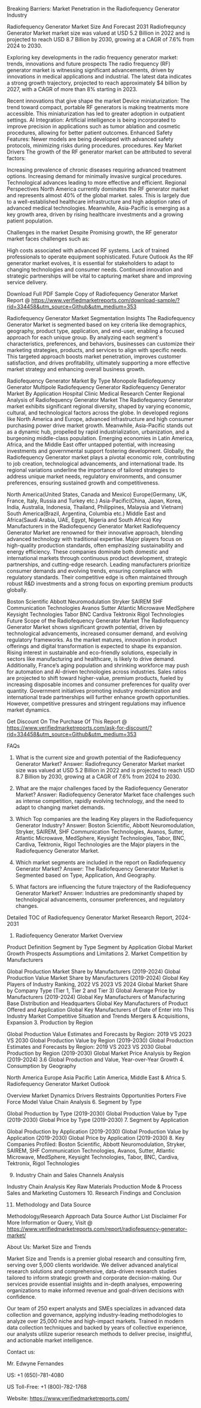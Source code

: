 Breaking Barriers: Market Penetration in the Radiofequency Generator Industry


Radiofequency Generator Market Size And Forecast 2031
Radiofrequncy Generator Market market size was valued at USD 5.2 Billion in 2022 and is projected to reach USD 8.7 Billion by 2030, growing at a CAGR of 7.6% from 2024 to 2030.

Exploring key developments in the radio frequency generator market: trends, innovations and future prospects
The radio frequency (RF) generator market is witnessing significant advancements, driven by innovations in medical applications and industrial. The latest data indicates a strong growth trajectory, projected to reach approximately $4 billion by 2027, with a CAGR of more than 8% starting in 2023.

Recent innovations that give shape the market
Device miniaturization: The trend toward compact, portable RF generators is making treatments more accessible. This miniaturization has led to greater adoption in outpatient settings.
AI Integration: Artificial intelligence is being incorporated to improve precision in applications such as tumor ablation and cosmetic procedures, allowing for better patient outcomes.
Enhanced Safety Features: Newer models are being developed with advanced safety protocols, minimizing risks during procedures. procedures.
Key Market Drivers
The growth of the RF generator market can be attributed to several factors:

Increasing prevalence of chronic diseases requiring advanced treatment options.
Increasing demand for minimally invasive surgical procedures.
Technological advances leading to more effective and efficient.
Regional Perspectives
North America currently dominates the RF generator market and represents almost 40% of the global market. sales. This is largely due to a well-established healthcare infrastructure and high adoption rates of advanced medical technologies. Meanwhile, Asia-Pacific is emerging as a key growth area, driven by rising healthcare investments and a growing patient population.

Challenges in the market
Despite Promising growth, the RF generator market faces challenges such as:

High costs associated with advanced RF systems.
Lack of trained professionals to operate equipment sophisticated.
Future Outlook
As the RF generator market evolves, it is essential for stakeholders to adapt to changing technologies and consumer needs. Continued innovation and strategic partnerships will be vital to capturing market share and improving service delivery.

Download Full PDF Sample Copy of Radiofequency Generator Market Report @ https://www.verifiedmarketreports.com/download-sample/?rid=334458&utm_source=Github&utm_medium=353

Radiofequency Generator Market Segmentation Insights
The Radiofequency Generator Market is segmented based on key criteria like demographics, geography, product type, application, and end-user, enabling a focused approach for each unique group. By analyzing each segment's characteristics, preferences, and behaviors, businesses can customize their marketing strategies, products, and services to align with specific needs. This targeted approach boosts market penetration, improves customer satisfaction, and drives profitability, ultimately supporting a more effective market strategy and enhancing overall business growth.

Radiofequency Generator Market By Type
Monopole Radiofequency Generator
Multipole Radiofequency Generator
Radiofequency Generator Market By Application
Hospital
Clinic
Medical Research Center
Regional Analysis of Radiofequency Generator Market
The Radiofequency Generator market exhibits significant regional diversity, shaped by varying economic, cultural, and technological factors across the globe. In developed regions like North America and Europe, advanced infrastructure and high consumer purchasing power drive market growth. Meanwhile, Asia-Pacific stands out as a dynamic hub, propelled by rapid industrialization, urbanization, and a burgeoning middle-class population. Emerging economies in Latin America, Africa, and the Middle East offer untapped potential, with increasing investments and governmental support fostering development. Globally, the Radiofequency Generator market plays a pivotal economic role, contributing to job creation, technological advancements, and international trade. Its regional variations underline the importance of tailored strategies to address unique market needs, regulatory environments, and consumer preferences, ensuring sustained growth and competitiveness.

North America(United States, Canada and Mexico)
Europe(Germany, UK, France, Italy, Russia and Turkey etc.)
Asia-Pacific(China, Japan, Korea, India, Australia, Indonesia, Thailand, Philippines, Malaysia and Vietnam)
South America(Brazil, Argentina, Columbia etc.)
Middle East and Africa(Saudi Arabia, UAE, Egypt, Nigeria and South Africa)
Key Manufacturers in the Radiofequency Generator Market
Radiofequency Generator Market are renowned for their innovative approach, blending advanced technology with traditional expertise. Major players focus on high-quality production standards, often emphasizing sustainability and energy efficiency. These companies dominate both domestic and international markets through continuous product development, strategic partnerships, and cutting-edge research. Leading manufacturers prioritize consumer demands and evolving trends, ensuring compliance with regulatory standards. Their competitive edge is often maintained through robust R&D investments and a strong focus on exporting premium products globally.

Boston Scientific
Abbott Neuromodulation
Stryker
SAIREM
SHF Communication Technologies
Avanos
Sutter
Atlantic Microwave
MedSphere
Keysight Technologies
Tabor
BNC
Cardiva
Tektronix
Rigol Technologies
Future Scope of the Radiofequency Generator Market
The Radiofequency Generator Market shows significant growth potential, driven by technological advancements, increased consumer demand, and evolving regulatory frameworks. As the market matures, innovation in product offerings and digital transformation is expected to shape its expansion. Rising interest in sustainable and eco-friendly solutions, especially in sectors like manufacturing and healthcare, is likely to drive demand. Additionally, France’s aging population and shrinking workforce may push for automation and AI-driven technologies across industries. Sales ratios are projected to shift toward higher-value, premium products, fueled by increasing disposable incomes and consumer preferences for quality over quantity. Government initiatives promoting industry modernization and international trade partnerships will further enhance growth opportunities. However, competitive pressures and stringent regulations may influence market dynamics.

Get Discount On The Purchase Of This Report @ https://www.verifiedmarketreports.com/ask-for-discount/?rid=334458&utm_source=Github&utm_medium=353

FAQs
1. What is the current size and growth potential of the Radiofequency Generator Market?
Answer: Radiofrequncy Generator Market market size was valued at USD 5.2 Billion in 2022 and is projected to reach USD 8.7 Billion by 2030, growing at a CAGR of 7.6% from 2024 to 2030.

2. What are the major challenges faced by the Radiofequency Generator Market?
Answer: Radiofequency Generator Market face challenges such as intense competition, rapidly evolving technology, and the need to adapt to changing market demands.

3. Which Top companies are the leading Key players in the Radiofequency Generator Industry?
Answer: Boston Scientific, Abbott Neuromodulation, Stryker, SAIREM, SHF Communication Technologies, Avanos, Sutter, Atlantic Microwave, MedSphere, Keysight Technologies, Tabor, BNC, Cardiva, Tektronix, Rigol Technologies are the Major players in the Radiofequency Generator Market.

4. Which market segments are included in the report on Radiofequency Generator Market?
Answer: The Radiofequency Generator Market is Segmented based on Type, Application, And Geography.

5. What factors are influencing the future trajectory of the Radiofequency Generator Market?
Answer: Industries are predominantly shaped by technological advancements, consumer preferences, and regulatory changes.

Detailed TOC of Radiofequency Generator Market Research Report, 2024-2031
1. Radiofequency Generator Market Overview

Product Definition
Segment by Type
Segment by Application
Global Market Growth Prospects
Assumptions and Limitations
2. Market Competition by Manufacturers

Global Production Market Share by Manufacturers (2019-2024)
Global Production Value Market Share by Manufacturers (2019-2024)
Global Key Players of Industry Ranking, 2022 VS 2023 VS 2024
Global Market Share by Company Type (Tier 1, Tier 2 and Tier 3)
Global Average Price by Manufacturers (2019-2024)
Global Key Manufacturers of Manufacturing Base Distribution and Headquarters
Global Key Manufacturers of Product Offered and Application
Global Key Manufacturers of Date of Enter into This Industry
Market Competitive Situation and Trends
Mergers & Acquisitions, Expansion
3. Production by Region

Global Production Value Estimates and Forecasts by Region: 2019 VS 2023 VS 2030
Global Production Value by Region (2019-2030)
Global Production Estimates and Forecasts by Region: 2019 VS 2023 VS 2030
Global Production by Region (2019-2030)
Global Market Price Analysis by Region (2019-2024) 3.6 Global Production and Value, Year-over-Year Growth
4. Consumption by Geography

North America
Europe
Asia Pacific
Latin America, Middle East & Africa
5. Radiofequency Generator Market Outlook

Overview
Market Dynamics
Drivers
Restraints
Opportunities
Porters Five Force Model
Value Chain Analysis 
6. Segment by Type

Global Production by Type (2019-2030)
Global Production Value by Type (2019-2030)
Global Price by Type (2019-2030)
7. Segment by Application

Global Production by Application (2019-2030)
Global Production Value by Application (2019-2030)
Global Price by Application (2019-2030)
8. Key Companies Profiled: Boston Scientific, Abbott Neuromodulation, Stryker, SAIREM, SHF Communication Technologies, Avanos, Sutter, Atlantic Microwave, MedSphere, Keysight Technologies, Tabor, BNC, Cardiva, Tektronix, Rigol Technologies

9. Industry Chain and Sales Channels Analysis

Industry Chain Analysis
Key Raw Materials
Production Mode & Process
Sales and Marketing
Customers
10. Research Findings and Conclusion

11. Methodology and Data Source

Methodology/Research Approach
Data Source
Author List
Disclaimer
For More Information or Query, Visit @ https://www.verifiedmarketreports.com/report/radiofequency-generator-market/

About Us: Market Size and Trends

Market Size and Trends is a premier global research and consulting firm, serving over 5,000 clients worldwide. We deliver advanced analytical research solutions and comprehensive, data-driven research studies tailored to inform strategic growth and corporate decision-making. Our services provide essential insights and in-depth analyses, empowering organizations to make informed revenue and goal-driven decisions with confidence.

Our team of 250 expert analysts and SMEs specializes in advanced data collection and governance, applying industry-leading methodologies to analyze over 25,000 niche and high-impact markets. Trained in modern data collection techniques and backed by years of collective experience, our analysts utilize superior research methods to deliver precise, insightful, and actionable market intelligence.

Contact us:

Mr. Edwyne Fernandes

US: +1 (650)-781-4080

US Toll-Free: +1 (800)-782-1768

Website: https://www.verifiedmarketreports.com/
